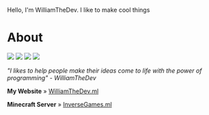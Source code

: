 Hello, I'm WilliamTheDev. I like to make cool things

# About
![](https://img.shields.io/badge/Languages-JavaScript%20%2B%20HTML%2FCSS-blue) ![](https://img.shields.io/badge/Editor-Visual-studio-code-blue) ![](https://img.shields.io/badge/Browser-Chrome-blue) ![](https://img.shields.io/badge/Hosting-Glitch-blue)

*"I likes to help people make their ideas come to life with the power of programming" - WilliamTheDev*

**My Website** » [WilliamTheDev.ml](https://williamthedev.glitch.me/)

**Minecraft Server** » [InverseGames.ml](https://inversegames.ml)




